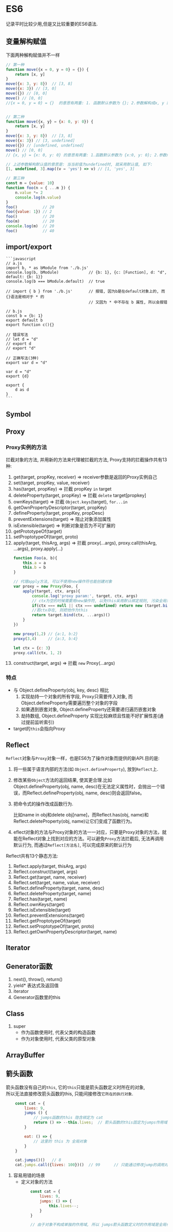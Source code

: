 # ES6
记录平时比较少用,但是又比较重要的ES6语法.

## 变量解构赋值  
下面两种解构赋值并不一样
```javascript
// 第一种
function move({x = 0, y = 0} = {}) {
    return [x, y]
}
move({x: 3, y: 8})  // [3, 8]
move({x: 3}) // [3, 0]
move({}) // [0, 0]
move() // [0, 0]
//{x = 0, y = 0} = {}  的意思有两重: 1. 函数默认参数为 {}; 2.参数解构成x, y 默认值分别为0


// 第二种
function move({x, y} = {x: 0, y: 0}) {
    return [x, y]
}
move({x: 3, y: 8})  // [3, 8]
move({x: 3}) // [3, undefined]
move({}) // [undefined, undefined]
move() // [0, 0]
// {x, y} = {x: 0, y: 0} 的意思有两重: 1.函数默认参数为 {x:0, y: 0}; 2.参数解构成x, y 没有设定默认值

// 上述参数解构默认值的意思是: 当当前值为undefined时, 就采用默认值, 如下:
[1, undefined, 3].map((v = 'yes') => v) // [1, 'yes', 3]

// 第三种
const m = {value: 10}
function foo(n = { ...m }) {
    n.value *= 2
    console.log(n.value)
}
foo()           // 20
foo({value: 1}) // 2
foo()           // 20
foo(m)          // 20
console.log(m)  // 20
foo()           // 40
```

## import/export
    ```javascript
    // a.js
    import b, * as bModule from './b.js'
    console.log(b, bModule)             // {b: 1}, {c: [Function], d: "d", default: {b: 1}}
    console.log(b === bModule.default)  // true

    // import { b } from './b.js'       // 报错, 因为b是在default对象上的, 而{}语法是相对于 * 的
                                        // 又因为 * 中不存在 b 属性, 所以会报错

    // b.js
    const b = {b: 1}
    export default b
    export function c(){}

    // 错误写法
    // let d = "d"
    // export d
    // export "d"

    // 正确写法(3种)
    export var d = "d"

    var d = "d"
    export {d}

    export {
        d as d
    }
    ```

## Symbol

## Proxy   
### Proxy实例的方法
拦截对象的方法, 并用新的方法来代理被拦截的方法, Proxy支持的拦截操作共有13种:
1. get(target, propKey, receiver)   => receiver参数是返回的Proxy实例自己
2. set(target, propKey, value, receiver)
3. has(target, propKey)             =>  拦截 propKey `in` target
4. deleteProperty(target, propKey)  =>  拦截 `delete` target\[propkey\]
5. ownKeys(target)                  =>  拦截 `Object.keys`(target), `for...in`
6. getOwnPropertyDescriptor(target, propKey)
7. defineProperty(target, propKey, propDesc)
8. preventExtensions(target)        =>  阻止对象添加属性
9. isExtensible(target)             =>  判断对象是否为不可扩展的
10. getPrototypeOf(target)
11. setProptotypeOf(target, proto)
12. apply(target, thisArg, args)     =>  拦截 proxy(...args), proxy.call(thisArg, ...args), proxy.apply(...)
    ```javascript
    function Foo(a, b){
        this.a = a
        this.b = b
    }

    // 代理apply方法, 可以不使用new操作符也能创建对象
    var proxy = new Proxy(Foo, {
        apply(target, ctx, args){
            console.log('proxy param:', target, ctx, args)
            // ctx为空的时候需要用new操作符, 以免this采用默认绑定规则, 污染全局对象
            if(ctx === null || ctx === undefined) return new (target.bind(ctx, ...args))()
            //若ctx存在, 则把他作为this
            return target.bind(ctx, ...args)()
        }
    })

    new proxy(1,2) // {a:1, b:2}
    proxy(3,4)     // {a:3, b:4}

    let ctx = {c: 3}
    proxy.call(ctx, 1, 2)
    ```
13. construct(target, args)        => 拦截 `new` Proxy(...args)

### 特点
- 与 Object.defineProperty(obj, key, desc) 相比
    1. 实现劫持一个对象的所有字段, Proxy只需要传入对象, 而Object.defineProperty需要遍历整个对象的字段
    2. 如果遇到嵌套对象, Object.defineProperty还需要递归遍历嵌套对象
    3. 劫持数组, Object.defineProperty 实现比较麻烦且性能不好扩展性差(通过提前监听索引)
- target的`this`会指向Proxy

## Reflect
`Reflect`对象与`Proxy`对象一样，也是ES6为了操作对象而提供的新API.目的是:

1. 将一些属于语言内部的方法(如 `Object.defineProperty`), 放到`Reflect`上.
2. 修改某些`Object`方法的返回结果, 使其更合理.比如 Object.defineProperty(obj, name, desc)在无法定义属性时，会抛出一个错误，而Reflect.defineProperty(obj, name, desc)则会返回false。
3. 把命令式的操作改成函数行为. 

    比如name in obj和delete obj[name]，而Reflect.has(obj, name)和Reflect.deleteProperty(obj, name)让它们变成了函数行为。
4. eflect对象的方法与Proxy对象的方法一一对应，只要是Proxy对象的方法，就能在Reflect对象上找到对应的方法。可以避免`Proxy`方法拦截后, 无法再调用默认行为, 而通过`Reflect[方法名]`, 可以完成原来的默认行为  


Reflect共有13个静态方法:  
1. Reflect.apply(target, thisArg, args)
2. Reflect.construct(target, args)
3. Reflect.get(target, name, receiver)
4. Reflect.set(target, name, value, receiver)
5. Reflect.defineProperty(target, name, desc)
6. Reflect.deleteProperty(target, name)
7. Reflect.has(target, name)
8. Reflect.ownKeys(target)
9. Reflect.isExtensible(target)
10. Reflect.preventExtensions(target)
11. Reflect.getProptotypeOf(target)
12. Reflect.setProptotypeOf(target, proto)
13. Reflect.getOwnPropertyDescriptor(target, name)


## Iterator

## Generator函数

1. next(), throw(), return()
2. yield* 表达式及返回值
3. iterator
4. Generator函数里的this

## Class

1. super
    - 作为函数使用时, 代表父类的构造函数
    - 作为对象使用时, 代表父类的原型对象

## ArrayBuffer

## 箭头函数  
箭头函数没有自己的`this`, 它的`this`只能是箭头函数定义时所在的对象,   
所以无法直接修改箭头函数的this, 只能间接修改`它所在的执行对象`.  
```javascript
    const cat = {
        lives: 9,
        jumps () { 
            // jumps函数的this 隐含绑定为 cat
            return () => --this.lives;  // 箭头函数的this固定为jumps作用域内的this
        }

        eat: () => {
            // 这里的 this 为 全局对象
        }
    }

    cat.jumps()()   // 8
    cat.jumps.call({lives: 100})()  // 99      // 只能通过修改jump的调用对象,

```

1. 容易用错的场景
    - 定义对象的方法  
        ```javascript
            const cat = {
                lives: 9,
                jumps: () => {
                    this.lives--;
                }
            }

            // 由于对象不构成单独的作用域, 所以 jumps箭头函数定义时的作用域是全局作用域

        ```
